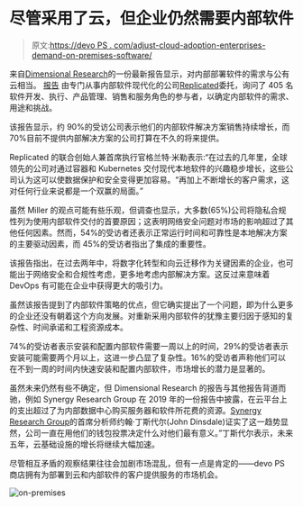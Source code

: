 # 尽管采用了云，但企业仍然需要内部软件

> 原文:[https://devo PS . com/adjust-cloud-adoption-enterprises-demand-on-premises-software/](https://devops.com/despite-cloud-adoption-enterprises-demand-on-premises-software/)

来自[Dimensional Research](https://dimensionalresearch.com/)的一份最新报告显示，对内部部署软件的需求与公有云相当。 [报告](https://info.replicated.com/state-of-on-prem-report) 由专门从事内部软件现代化的公司[Replicated](https://www.replicated.com/)委托，询问了 405 名软件开发、执行、产品管理、销售和服务角色的参与者，以确定内部软件的需求、用途和挑战。

该报告显示，约 90%的受访公司表示他们的内部软件解决方案销售持续增长，而 70%目前不提供内部解决方案的公司打算在不久的将来提供。

Replicated 的联合创始人兼首席执行官格兰特·米勒表示:“在过去的几年里，全球领先的公司对通过容器和 Kubernetes 交付现代本地软件的兴趣稳步增长，这些公司认为这可以使数据保护和安全变得更加容易。“再加上不断增长的客户需求，这对任何行业来说都是一个双赢的局面。”

虽然 Miller 的观点可能有些乐观，但调查也显示，大多数(65%)公司将隐私合规性列为使用内部软件交付的首要原因；这表明网络安全问题对市场的影响超过了其他任何因素。然而，54%的受访者还表示正常运行时间和可靠性是本地解决方案的主要驱动因素，而 45%的受访者指出了集成的重要性。

该报告指出，在过去两年中，将数字化转型和向云迁移作为关键因素的企业，也可能出于网络安全和合规性考虑，更多地考虑内部解决方案。这反过来意味着 DevOps 有可能在企业中获得更大的吸引力。

虽然该报告提到了内部软件策略的优点，但它确实提出了一个问题，即为什么更多的企业还没有朝着这个方向发展。对重新采用内部软件的犹豫主要归因于感知的复杂性、时间承诺和工程资源成本。

74%的受访者表示安装和配置内部软件需要一周以上的时间，29%的受访者表示安装可能需要两个月以上，这进一步凸显了复杂性。16%的受访者声称他们可以在不到一周的时间内快速安装和配置内部软件，市场增长的潜力是显著的。

虽然未来仍然有些不确定，但 Dimensional Research 的报告与其他报告背道而驰，例如 Synergy Research Group 在 2019 年的一份报告中披露，在云平台上的支出超过了为内部数据中心购买服务器和软件所花费的资源。[Synergy Research Group](https://www.srgresearch.com/)的首席分析师约翰·丁斯代尔(John Dinsdale)证实了这一趋势显然，公司一直在用他们的钱包投票决定什么对他们最有意义。”丁斯代尔表示，未来五年，云基础设施的增长将继续大幅加速。

尽管相互矛盾的观察结果往往会加剧市场混乱，但有一点是肯定的——devo PS 商店拥有为部署到云和内部软件的客户提供服务的市场机会。

![on-premises](../Images/cec1c7cc812f799b9da6daf589bbe627.png)